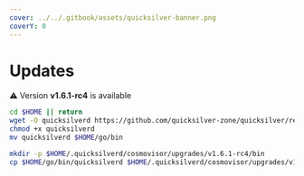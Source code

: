 ```yaml
---
cover: ../../.gitbook/assets/quicksilver-banner.png
coverY: 0
---
```


# Updates

⚠️ Version **v1.6.1-rc4** is available

```bash
cd $HOME || return
wget -O quicksilverd https://github.com/quicksilver-zone/quicksilver/releases/download/v1.6.1-rc4/quicksilverd-v1.6.1-rc4-amd64
chmod +x quicksilverd
mv quicksilverd $HOME/go/bin

mkdir -p $HOME/.quicksilverd/cosmovisor/upgrades/v1.6.1-rc4/bin
cp $HOME/go/bin/quicksilverd $HOME/.quicksilverd/cosmovisor/upgrades/v1.6.1-rc4/bin/
```
